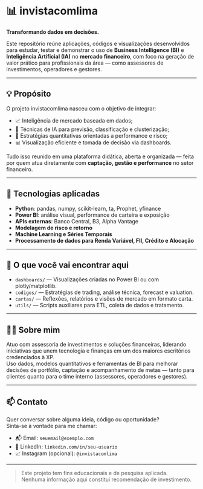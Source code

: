 # 📊 invistacomlima

**Transformando dados em decisões.**

Este repositório reúne aplicações, códigos e visualizações desenvolvidos para estudar, testar e demonstrar o uso de **Business Intelligence (BI)** e **Inteligência Artificial (IA)** no **mercado financeiro**, com foco na geração de valor prático para profissionais da área — como assessores de investimentos, operadores e gestores.

---

## 💡 Propósito

O projeto invistacomlima nasceu com o objetivo de integrar:

- 📈 Inteligência de mercado baseada em dados;
- 🤖 Técnicas de IA para previsão, classificação e clusterização;
- 🧠 Estratégias quantitativas orientadas a performance e risco;
- 📊 Visualização eficiente e tomada de decisão via dashboards.

Tudo isso reunido em uma plataforma didática, aberta e organizada — feita por quem atua diretamente com **captação, gestão e performance** no setor financeiro.

---

## 🔧 Tecnologias aplicadas

- **Python**: pandas, numpy, scikit-learn, ta, Prophet, yfinance
- **Power BI**: análise visual, performance de carteira e exposição
- **APIs externas**: Banco Central, B3, Alpha Vantage
- **Modelagem de risco e retorno**
- **Machine Learning e Séries Temporais**
- **Processamento de dados para Renda Variável, FII, Crédito e Alocação**

---

## 📂 O que você vai encontrar aqui

- `dashboards/` — Visualizações criadas no Power BI ou com plotly/matplotlib.
- `codigos/` — Estratégias de trading, análise técnica, forecast e valuation.
- `cartas/` — Reflexões, relatórios e visões de mercado em formato carta.
- `utils/` — Scripts auxiliares para ETL, coleta de dados e tratamento.

---

## 🧑‍💻 Sobre mim

Atuo com assessoria de investimentos e soluções financeiras, liderando iniciativas que unem tecnologia e finanças em um dos maiores escritórios credenciados à XP.  
Uso dados, modelos quantitativos e ferramentas de BI para melhorar decisões de portfólio, captação e acompanhamento de metas — tanto para clientes quanto para o time interno (assessores, operadores e gestores).

---

## 📫 Contato

Quer conversar sobre alguma ideia, código ou oportunidade?  
Sinta-se à vontade para me chamar:

- 📬 Email: `seuemail@exemplo.com`
- 💼 LinkedIn: `linkedin.com/in/seu-usuario`
- 📈 Instagram (opcional): `@invistacomlima`

---

> Este projeto tem fins educacionais e de pesquisa aplicada.  
> Nenhuma informação aqui constitui recomendação de investimento.

